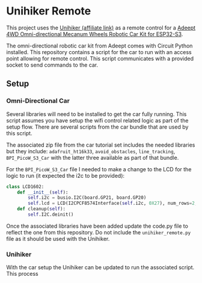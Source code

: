 # Unihiker Remote

This project uses the [Unihiker (affiliate link)](https://www.dfrobot.com/product-2691.html?tracking=Abxl41KH0gYXMiwPMWR8KfrR2xHcVGPklsPZMCdpxU6kcAylDPqgIkd9tpqCto1b) as a remote control for a [Adeept 4WD Omni-directional Mecanum Wheels Robotic Car Kit for ESP32-S3](https://www.adeept.com/adeept-4wd-omni-directional-mecanum-wheels-robotic-car-kit-for-esp32-s3-banana-pi-picow-s3-diy-stem-remote-controlled-educational-robot-kit_p0406_s0086.html).

The omni-directional robotic car kit from Adeept comes with Circuit Python installed. This repository contains a script for the car to run with an access point allowing for remote control. This script communicates with a provided socket to send commands to the car.  

## Setup

### Omni-Directional Car

Several libraries will need to be installed to get the car fully running. This script assumes you have setup the wifi control related logic as part of the setup flow. There are several scripts from the car bundle that are used by this script.

The associated zip file from the car tutorial set includes the needed libraries but they include: `adafruit_ht16k33`, `avoid_obstacles`, `line_tracking`, `BPI_PicoW_S3_Car` with the latter three available as part of that bundle.

For the `BPI_PicoW_S3_Car` file I needed to make a change to the LCD for the logic to run (it expected the i2c to be provided):
```py
class LCD1602:
    def __init__(self):
        self.i2c = busio.I2C(board.GP21, board.GP20)
        self.lcd = LCD(I2CPCF8574Interface(self.i2c, 0X27), num_rows=2, num_cols=16)
    def cleanup(self):
        self.I2C.deinit()
```

Once the associated libraries have been added update the code.py file to reflect the one from this repository. Do not include the `unihiker_remote.py` file as it should be used with the Unihiker.

### Unihiker

With the car setup the Unihiker can be updated to run the associated script. This process 